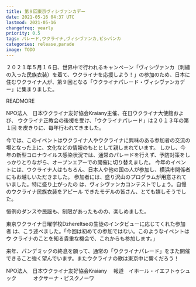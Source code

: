 ```yaml
---
title: 第９回東京ヴィシヴァンカデー
date: 2021-05-16 04:37 UTC
lastmod: 2021-05-16
changefreq: yearly
priority: 0.5
tags: パレード,ウクライナ,ヴィシヴァンカ,ビシバンカ
categories: release,parade
image: TODO
---
```


２０２１年５月１６日、世界中で行われるキャンペーン「ヴィシヴァンカ（刺繡の入った民族衣装）を着て、ウクライナを応援しよう！」の参加のため、日本に住むウクライナ人が、第９回となる「ウクライナパレード・ヴィシヴァンカデー」に集まりました。

READMORE

NPO法人　日本ウクライナ友好協会Kraiany主催、在日ウクライナ大使館および、
ウクライナ正教会の後援を受け、「ウクライナパレード」は２０１３年の第１回
を皮きりに、毎年行われてきました。

今では、このイベントはウクライナ人やウクライナに興味のある参加者の交流の場となった上に、文化などの情報のもととして親しまれています。
しかし、今年の新型コロナウイルス感染状況では、通常のパレードを行えず、予防対策をしっかりとりながら、オープンエアーでの開催に切り替えました。
今年のイベントには、ウクライナ人はもちろん、日本人や他の国の人が参加し、横浜市関係者にもお越しいただきました。
参加者には、盛り沢山のプログラムが用意されていました。特に盛り上がったの
は、ヴィシヴァンカコンテストでしょう。自慢のウクライナ民族衣装をアピール
できたモデルの皆さん、とても嬉しそうでした。

恒例のダンスや民謡も、制限があったものの、楽しめました。

東京ウクライナ日曜学校Dzhereltseの生徒のインタビューに応じてくれた参加者
は、こう述べました。「今回は初めての参加ではない。このようなイベントはウ
クライナのことを知る貴重な機会で、これからも参加します。」

来年、パンデミックの終息を願って、通常の「ウクライナパレード」をまた開催
できること強く望んでいます。またウクライナの歌は東京中に響くだろう！

NPO法人　日本ウクライナ友好協会Kraiany　
報道　イホール・イエフトゥシュック
　　　オクサーナ・ピスクノーワ
